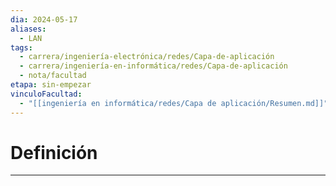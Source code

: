```yaml
---
dia: 2024-05-17
aliases:
  - LAN
tags:
  - carrera/ingeniería-electrónica/redes/Capa-de-aplicación
  - carrera/ingeniería-en-informática/redes/Capa-de-aplicación
  - nota/facultad
etapa: sin-empezar
vinculoFacultad:
  - "[[ingeniería en informática/redes/Capa de aplicación/Resumen.md]]"
---
```

# Definición
---
